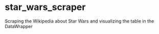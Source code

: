 # star_wars_scraper
Scraping the Wikipedia about Star Wars and visualizing the table in the DataWrapper
